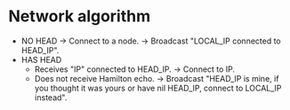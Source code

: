 # Network algorithm

* NO HEAD
	-> Connect to a node.
	-> Broadcast "LOCAL_IP connected to HEAD_IP".
* HAS HEAD
	- Receives "IP" connected to HEAD_IP.
		-> Connect to IP.
	- Does not receive Hamilton echo.
		-> Broadcast "HEAD_IP is mine, if you thought it was yours or have nil HEAD_IP, connect to LOCAL_IP instead".
